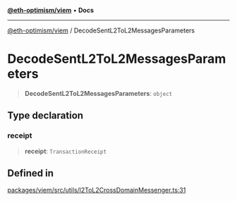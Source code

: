 [**@eth-optimism/viem**](../README.md) • **Docs**

***

[@eth-optimism/viem](../README.md) / DecodeSentL2ToL2MessagesParameters

# DecodeSentL2ToL2MessagesParameters

> **DecodeSentL2ToL2MessagesParameters**: `object`

## Type declaration

### receipt

> **receipt**: `TransactionReceipt`

## Defined in

[packages/viem/src/utils/l2ToL2CrossDomainMessenger.ts:31](https://github.com/ethereum-optimism/ecosystem/blob/13a9597363979821622ee318a8281c7048f1a00b/packages/viem/src/utils/l2ToL2CrossDomainMessenger.ts#L31)
